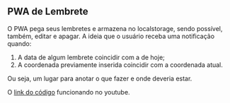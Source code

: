 ## PWA de Lembrete

O PWA pega seus lembretes e armazena no localstorage, sendo possível, também, editar e apagar. A ideia que o usuário receba uma notificação quando: 
1. A data de algum lembrete coincidir com a de hoje;
2. A coordenada previamente inserida coincidir com a coordenada atual.

Ou seja, um lugar para anotar o que fazer e onde deveria estar.

O <a href="#">link do código</a> funcionando no youtube.
